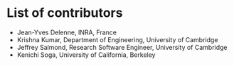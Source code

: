 List of contributors
====================
* Jean-Yves Delenne, INRA, France
* Krishna Kumar, Department of Engineering, University of Cambridge
* Jeffrey Salmond, Research Software Engineer, University of Cambridge
* Kenichi Soga, University of California, Berkeley

